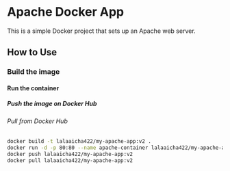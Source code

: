 # Apache Docker App

This is a simple Docker project that sets up an Apache web server.

## How to Use

### Build the image
#### Run the container
##### Push the image on Docker Hub
###### Pull from Docker Hub
```bash
docker build -t lalaaicha422/my-apache-app:v2 .
docker run -d -p 80:80 --name apache-container lalaaicha422/my-apache-app:v2
docker push lalaaicha422/my-apache-app:v2
docker pull lalaaicha422/my-apache-app:v2

